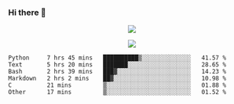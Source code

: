 ### Hi there 👋

<!--
**SuuTTT/SuuTTT** is a ✨ _special_ ✨ repository because its `README.md` (this file) appears on your GitHub profile.

Here are some ideas to get you started:

- 🔭 I’m currently working on ...
- 🌱 I’m currently learning ...
- 👯 I’m looking to collaborate on ...
- 🤔 I’m looking for help with ...
- 💬 Ask me about ...
- 📫 How to reach me: ...
- 😄 Pronouns: ...
- ⚡ Fun fact: ...
-->

<div align='center'>
    <p align='center'>
        <img src='https://github-readme-stats.vercel.app/api?line_height=27&username=SuuTTT&show_icons=true&theme=solarized-light'/>
    </p>
</div>    
<div align='center'>  
    <p align='center'>
        <img src='https://github-readme-stats.vercel.app/api/wakatime?username=SuuTTT&theme=solarized-light'/>
    </p>
    
</div>  

<!--START_SECTION:waka-->

```text
Python     7 hrs 45 mins   ██████████▒░░░░░░░░░░░░░░   41.57 %
Text       5 hrs 20 mins   ███████░░░░░░░░░░░░░░░░░░   28.65 %
Bash       2 hrs 39 mins   ███▓░░░░░░░░░░░░░░░░░░░░░   14.23 %
Markdown   2 hrs 2 mins    ██▓░░░░░░░░░░░░░░░░░░░░░░   10.98 %
C          21 mins         ▒░░░░░░░░░░░░░░░░░░░░░░░░   01.88 %
Other      17 mins         ▒░░░░░░░░░░░░░░░░░░░░░░░░   01.52 %
```

<!--END_SECTION:waka-->
